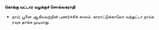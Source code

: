 **கொங்கு வட்டார வழக்குச் சொல்லகராதி**
- நாய்; பூனை ஆகியவற்றின் புணர்ச்சிக் காலம். காராட்டுக்காலொ வந்துட்டா நாய்க ரவுசு தாங்க முடியாது.

